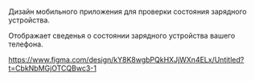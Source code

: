 Дизайн мобильного приложения для проверки состояния зарядного устройства.

Отображает сведенья о состоянии зарядного устройства вашего телефона.

https://www.figma.com/design/kY8K8wgbPQkHXJjWXn4ELx/Untitled?t=CbkNbMGjOTCQBwc3-1

